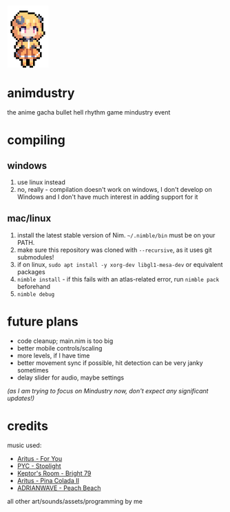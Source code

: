 ![](assets-raw/icon.png)

# animdustry

the anime gacha bullet hell rhythm game mindustry event

# compiling

## windows

1. use linux instead
2. no, really - compilation doesn't work on windows, I don't develop on Windows and I don't have much interest in adding support for it

## mac/linux

1. install the latest stable version of Nim. `~/.nimble/bin` must be on your PATH.
2. make sure this repository was cloned with `--recursive`, as it uses git submodules!
3. if on linux, `sudo apt install -y xorg-dev libgl1-mesa-dev` or equivalent packages
4. `nimble install` - if this fails with an atlas-related error, run `nimble pack` beforehand
5. `nimble debug`

# future plans

- code cleanup; main.nim is too big
- better mobile controls/scaling
- more levels, if I have time
- better movement sync if possible, hit detection can be very janky sometimes
- delay slider for audio, maybe settings

*(as I am trying to focus on Mindustry now, don't expect any significant updates!)*

# credits

music used:

- [Aritus - For You](https://soundcloud.com/aritusmusic/4you)
- [PYC - Stoplight](https://soundcloud.com/pycmusic/stoplight)
- [Keptor's Room - Bright 79](https://soundcloud.com/topazeclub/bright-79)
- [Aritus - Pina Colada II](https://soundcloud.com/aritusmusic/pina-colada-ii-final)
- [ADRIANWAVE - Peach Beach](https://soundcloud.com/adrianwave/peach-beach)


all other art/sounds/assets/programming by me
